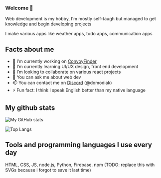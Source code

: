 ### Welcome 👋
Web development is my hobby, I'm mostly self-taugh but managed to get knowledge and begin developing projects

I make various apps like weather apps, todo apps, communication apps

## Facts about me
- 🔭 I’m currently working on [ConvoyFinder](https://github.com/ConvoyFinder/)
- 🌱 I’m currently learning UI/UX design, front end development
- 👯 I’m looking to collaborate on various react projects
- 💬 You can ask me about web dev
- 📫 You can contact me on [Discord](https://discord.com/) (@domodiak)
- ⚡ Fun fact: I think I speak English better than my native language

## My github stats 
![My GitHub stats](https://github-readme-stats.vercel.app/api?username=Domodiak&theme=transparent)

![Top Langs](https://github-readme-stats.vercel.app/api/top-langs/?username=Domodiak&layout=compact&theme=transparent)

## Tools and programming languages I use every day
HTML, CSS, JS, node.js, Python, Firebase. npm
(TODO: replace this with SVGs because i forgot to save it last time)
